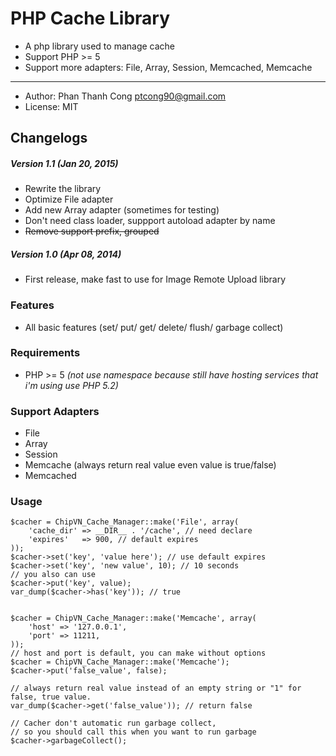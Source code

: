 # PHP Cache Library
* A php library used to manage cache
* Support PHP >= 5
* Support more adapters: File, Array, Session, Memcached, Memcache
----

* Author: Phan Thanh Cong <ptcong90@gmail.com>
* License: MIT

## Changelogs
##### Version 1.1 (Jan 20, 2015)
* Rewrite the library
* Optimize File adapter
* Add new Array adapter (sometimes for testing)
* Don't need class loader, suppport autoload adapter by name
* <del>Remove support prefix, grouped</del>

##### Version 1.0 (Apr 08, 2014)
* First release, make fast to use for Image Remote Upload library

### Features
* All basic features (set/ put/ get/ delete/ flush/ garbage collect)

### Requirements
* PHP >= 5 _(not use namespace because still have hosting services that i'm using use PHP 5.2)_

### Support Adapters
- File
- Array
- Session
- Memcache (always return real value even value is true/false)
- Memcached

### Usage

    $cacher = ChipVN_Cache_Manager::make('File', array(
        'cache_dir' => __DIR__ . '/cache', // need declare
        'expires'   => 900, // default expires
    ));
    $cacher->set('key', 'value here'); // use default expires
    $cacher->set('key', 'new value', 10); // 10 seconds
    // you also can use
    $cacher->put('key', value);
    var_dump($cacher->has('key')); // true


    $cacher = ChipVN_Cache_Manager::make('Memcache', array(
        'host' => '127.0.0.1',
        'port' => 11211,
    ));
    // host and port is default, you can make without options
    $cacher = ChipVN_Cache_Manager::make('Memcache');
    $cacher->put('false_value', false);

    // always return real value instead of an empty string or "1" for false, true value.
    var_dump($cacher->get('false_value')); // return false

    // Cacher don't automatic run garbage collect,
    // so you should call this when you want to run garbage
    $cacher->garbageCollect();



